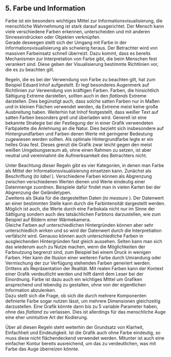 ## 5. Farbe und Information

Farbe ist ein besonders wichtiges Mittel zur Informationsvisualisierung, die menschliche Wahrnehmung ist stark darauf ausgerichtet. Der Mensch kann viele verschiedene Farben erkennen, unterscheiden und mit anderen Sinneseindrücken oder Objekten verknüpfen.  
Gerade deswegen stellt sich der Umgang mit Farbe in der Informationsvisualisierung als schwierig heraus. Der  Betrachter wird von massiven Farbeinsatz schnell überreizt. Dazu kommt, dass es bereits Mechanismen zur Interpretation von Farbe gibt, die beim Menschen fest verankert sind. Diese geben der Visualisierung bestimmte Richtlinien vor, die es zu beachten gilt.

Regeln, die es bei der Verwendung von Farbe zu beachten gilt, hat zum Beispiel Eduard Inhof aufgestellt. 
Er legt besonderes Augenmerk auf Richtlinien zur Verwendung von kräftigen Farben. Farben, die hinsichtlich Sättigung Extreme darstellen, sollten auch in den _flatlands_ Extreme darstellen. Dies begünstigt auch, dass solche satten Farben nur in Maßen und in kleinen Flächen verwendet werden, da Extreme meist keine große Ausbreitung haben. 
Weiterhin hat Inhof festgestellt, dass weißer Text auf satten Farben besonders grell und überladen wird. 
Generell ist eine bekannte Strategie bei der Festlegung der in einer Grafik verwendeten Farbpalette die Anlehnung an die Natur. Dies bezieht sich insbesondere auf Hintergrundfarben und Farben denen Werte mit geringerer Bedeutung zugewiesen werden sollten.
Als optimale Hintergrundfarbe legte er ein helles Grau fest. Dieses grenzt die Grafik zwar leicht gegen den meist weißen Umgebungseraum ab, ohne einen Rahmen zu setzen, ist aber neutral und vereinnahmt die Aufmerksamkeit des Betrachters nicht.

Unter Beachtung dieser Regeln gibt es vier Kategorien, in denen man Farbe als Mittel der Informationsvisualisierung einsetzen kann.
Zunächst als Beschriftung (_to label_ ).  Verschiedene Farben können als Abgrenzung zwischen verschiedenen Werten dienen und Werte eindeutig einer Datenmenge zuordnen. Beispiele dafür findet man in vielen Karten bei der Abgrenzung der Geländetypen.  
Zweitens als Skala für die dargestellten Daten (_to measure_ ). Der Datenwert an einer bestimmten Stelle kann durch die Farbintensität dargestellt werden. Möglich ist auch, die Werte durch eine Farbskala nicht nur im Sinne der Sättigung sondern auch des tatsächlichen Farbtons darzustellen, wie zum Beispiel auf Bildern einer Wärmekamera.   
Gleiche Farben auf unterschiedlichen Hintergründen können aber sehr unterschiedlich wirken und so wird der Datenwert durch die Interpretiation verfälscht wird. Genauso können auch unterschiedliche Farben in ausgleichenden Hintergründen fast gleich aussehen.
Selten kann man sich das wiederum auch zu Nutze machen, wenn die Möglichkeiten der Farbnutzung begrenzt sind, zum Beispiel bei einem Druck in wenigen Farben. Hier kann die Illusion einer weiteren Farbe durch Umrandung oder Vermischung der zur Verfügung stehenden Farben generiert werden. 
Drittens als Repräsentation der Realität. Mit realen Farben kann der Kontext einer Grafik verdeutlicht werden und hilft damit dem Leser bei der Einordnung.  Farbe ist dazu auch ein wichtiges MIttel um Grafiken ansprechend und lebendig zu gestalten, ohne von der eigentlichen Information abzulenken.   
Dazu stellt sich die Frage, ob sich die durch mehrere Komponenten definierte Farbe sogar nutzen lässt, um mehrere Dimensionen gleichzeitig darzustellen. Eine Grafik könnte dann bis zu 5 variable Parameter haben, ohne das _flatland_ zu verlassen. Dies ist allerdings für das menschliche Auge eine eher unintuitive Art der Kodierung. 

Über all diesen Regeln steht weiterhin der Grundsatz von Klarheit, Einfachheit und Eindeutigkeit. Ist die Grafik auch ohne Farbe eindeutig, so muss diese nicht flächendeckend verwendet werden. Mitunter ist auch eine einfacher Kontur bereits ausreichend, um das zu verdeutlichen, was mit Farbe das Auge überreizen könnte.

